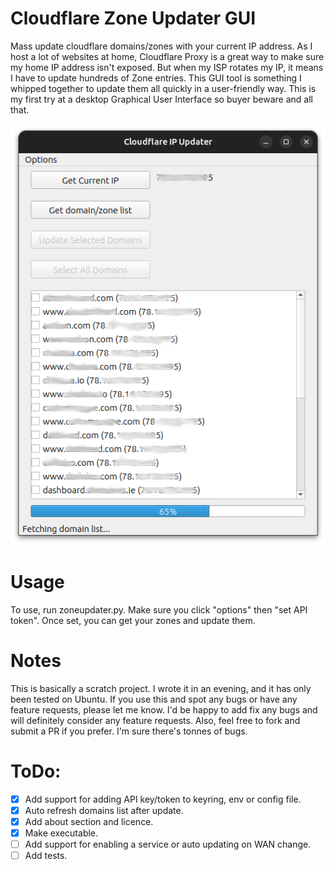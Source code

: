 # Cloudflare Zone Updater GUI
Mass update cloudflare domains/zones with your current IP address. 
As I host a lot of websites at home, Cloudflare Proxy is a great way to 
make sure my home IP address isn't exposed. But when my ISP rotates my IP, 
it means I have to update hundreds of Zone entries. This GUI tool is 
something I whipped together to update them all quickly in a user-friendly 
way. This is my first try at a desktop Graphical User Interface so buyer 
beware and all that. 

![demo.png](demo.png)

# Usage
To use, run zoneupdater.py. Make sure you click "options" then "set API token".
Once set, you can get your zones and update them.

# Notes
This is basically a scratch project. I wrote it in an evening, and it has
only been tested on Ubuntu. If you use this and spot any bugs or have any 
feature requests, please let me know. I'd be happy to add fix any bugs and 
will definitely consider any feature requests. Also, feel free to fork and
submit a PR if you prefer. I'm sure there's tonnes of bugs.


# ToDo:
- [x] Add support for adding API key/token to keyring, env or config file.
- [x] Auto refresh domains list after update.
- [x] Add about section and licence.
- [x] Make executable.
- [ ] Add support for enabling a service or auto updating on WAN change.
- [ ] Add tests.